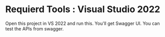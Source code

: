 # Requierd Tools : Visual Studio 2022

Open this project in VS 2022 and run this. You'll get Swagger UI. You can test the APIs from swagger.

 

